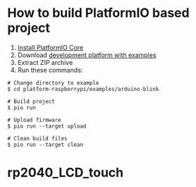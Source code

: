 How to build PlatformIO based project
=====================================

1. [Install PlatformIO Core](https://docs.platformio.org/page/core.html)
2. Download [development platform with examples](https://github.com/platformio/platform-raspberrypi/archive/develop.zip)
3. Extract ZIP archive
4. Run these commands:

```shell
# Change directory to example
$ cd platform-raspberrypi/examples/arduino-blink

# Build project
$ pio run

# Upload firmware
$ pio run --target upload

# Clean build files
$ pio run --target clean
```
# rp2040_LCD_touch
